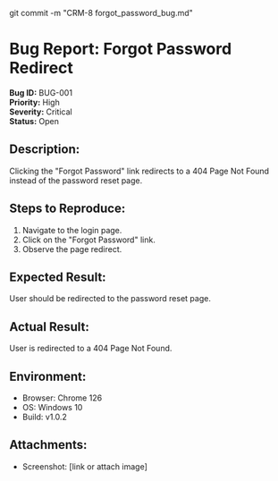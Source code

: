 git commit -m "CRM-8 forgot_password_bug.md"

# Bug Report: Forgot Password Redirect

**Bug ID:** BUG-001  
**Priority:** High  
**Severity:** Critical  
**Status:** Open

## Description:
Clicking the "Forgot Password" link redirects to a 404 Page Not Found instead of the password reset page.

## Steps to Reproduce:
1. Navigate to the login page.
2. Click on the "Forgot Password" link.
3. Observe the page redirect.

## Expected Result:
User should be redirected to the password reset page.

## Actual Result:
User is redirected to a 404 Page Not Found.

## Environment:
- Browser: Chrome 126
- OS: Windows 10
- Build: v1.0.2

## Attachments:
- Screenshot: [link or attach image]
